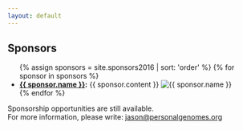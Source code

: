 ```yaml
---
layout: default
---
```


<h2>Sponsors</h2>

<ul class="sponsors-list">
  {% assign sponsors = site.sponsors2016 | sort: 'order' %}
  {% for sponsor in sponsors %}
  <li class="sponsor">
    <span class="sponsor-bio"><b><a href="{{ sponsor.link }}">{{ sponsor.name }}</a>:</b> {{ sponsor.content }}</span>
    <img src="{{ sponsor.image }}" alt="{{ sponsor.name }}" class="sponsor-img">
  </li>
  {% endfor %}
</ul>

<p>Sponsorship opportunities are still available.<br>
For more information, please write: <a href="mailto:jason@personalgenomes.org">jason@personalgenomes.org</a></p>
